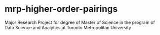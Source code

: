 # mrp-higher-order-pairings
Major Research Project for degree of Master of Science in the program of Data Science and Analytics at Toronto Metropolitan University
